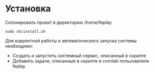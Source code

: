 # Установка

Склонировать проект в директорию /home/feplay

```sudo sh/install.sh```

Для корректной работы и автоматического запуска системы необходимо:

*  Создать и запустить системный сервис, описанный в скрипте
*  Добавить задачи, описанные в скрипте в crontab пользователя feplay


